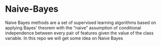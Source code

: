 # Naive-Bayes
Naive Bayes methods are a set of supervised learning algorithms based on applying Bayes' theorem with the “naive” assumption of conditional independence between every pair of features given the value of the class variable. In this repo we will get some idea on Naive Bayes
